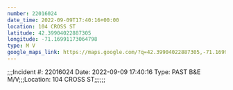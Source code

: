 ```yaml
---
number: 22016024
date_time: 2022-09-09T17:40:16+00:00
location: 104 CROSS ST
latitude: 42.39904022887305
longitude: -71.16991173064798
type: M V
google_maps_link: https://maps.google.com/?q=42.39904022887305,-71.16991173064798
---
```


;;;Incident #: 22016024  Date: 2022-09-09 17:40:16   Type: PAST B&E M/V;;;Location: 104 CROSS ST;;;;;;

